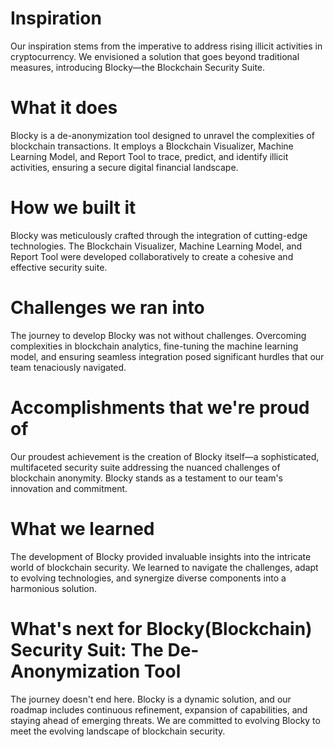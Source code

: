 # Inspiration
Our inspiration stems from the imperative to address rising illicit activities in cryptocurrency. We envisioned a solution that goes beyond traditional measures, introducing Blocky—the Blockchain Security Suite.

# What it does
Blocky is a de-anonymization tool designed to unravel the complexities of blockchain transactions. It employs a Blockchain Visualizer, Machine Learning Model, and Report Tool to trace, predict, and identify illicit activities, ensuring a secure digital financial landscape.

# How we built it
Blocky was meticulously crafted through the integration of cutting-edge technologies. The Blockchain Visualizer, Machine Learning Model, and Report Tool were developed collaboratively to create a cohesive and effective security suite.

# Challenges we ran into
The journey to develop Blocky was not without challenges. Overcoming complexities in blockchain analytics, fine-tuning the machine learning model, and ensuring seamless integration posed significant hurdles that our team tenaciously navigated.

# Accomplishments that we're proud of
Our proudest achievement is the creation of Blocky itself—a sophisticated, multifaceted security suite addressing the nuanced challenges of blockchain anonymity. Blocky stands as a testament to our team's innovation and commitment.

# What we learned
The development of Blocky provided invaluable insights into the intricate world of blockchain security. We learned to navigate the challenges, adapt to evolving technologies, and synergize diverse components into a harmonious solution.

# What's next for Blocky(Blockchain) Security Suit: The De-Anonymization Tool
The journey doesn't end here. Blocky is a dynamic solution, and our roadmap includes continuous refinement, expansion of capabilities, and staying ahead of emerging threats. We are committed to evolving Blocky to meet the evolving landscape of blockchain security.
